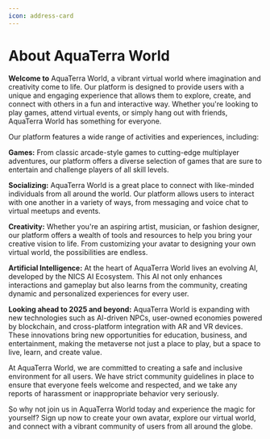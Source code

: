 ```yaml
---
icon: address-card
---
```


# About AquaTerra World

**Welcome to** AquaTerra World, a vibrant virtual world where imagination and creativity come to life. Our platform is designed to provide users with a unique and engaging experience that allows them to explore, create, and connect with others in a fun and interactive way. Whether you're looking to play games, attend virtual events, or simply hang out with friends,  AquaTerra World has something for everyone.

Our platform features a wide range of activities and experiences, including:

**Games:** From classic arcade-style games to cutting-edge multiplayer adventures, our platform offers a diverse selection of games that are sure to entertain and challenge players of all skill levels.

**Socializing:** AquaTerra World is a great place to connect with like-minded individuals from all around the world. Our platform allows users to interact with one another in a variety of ways, from messaging and voice chat to virtual meetups and events.

**Creativity:** Whether you're an aspiring artist, musician, or fashion designer, our platform offers a wealth of tools and resources to help you bring your creative vision to life. From customizing your avatar to designing your own virtual world, the possibilities are endless.

**Artificial Intelligence:** At the heart of AquaTerra World lives an evolving AI, developed by the NICS AI Ecosystem. This AI not only enhances interactions and gameplay but also learns from the community, creating dynamic and personalized experiences for every user.

**Looking ahead to 2025 and beyond:** AquaTerra World is expanding with new technologies such as AI-driven NPCs, user-owned economies powered by blockchain, and cross-platform integration with AR and VR devices. These innovations bring new opportunities for education, business, and entertainment, making the metaverse not just a place to play, but a space to live, learn, and create value.

At AquaTerra World, we are committed to creating a safe and inclusive environment for all users. We have strict community guidelines in place to ensure that everyone feels welcome and respected, and we take any reports of harassment or inappropriate behavior very seriously.

So why not join us in AquaTerra World today and experience the magic for yourself? Sign up now to create your own avatar, explore our virtual world, and connect with a vibrant community of users from all around the globe.
